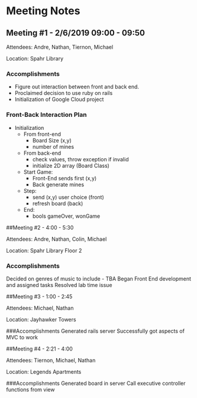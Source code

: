 # Meeting Notes

## Meeting #1 - 2/6/2019 09:00 - 09:50

Attendees: Andre, Nathan, Tiernon, Michael

Location: Spahr Library

### Accomplishments

* Figure out interaction between front and back end.
* Proclaimed decision to use ruby on rails
* Initialization of Google Cloud project

### Front-Back Interaction Plan

* Initialization
  * From front-end
    * Board Size (x,y)
    * number of mines
  * From back-end
    * check values, throw exception if invalid
    * initialize 2D array (Board Class)
  * Start Game:
    * Front-End sends first (x,y)
    * Back generate mines
  * Step:
    * send (x,y) user choice (front)
    * refresh board (back)
  * End:
    * bools gameOver, wonGame


##Meeting #2 - 4:00 - 5:30

Attendees: Andre, Nathan, Colin, Michael

Location: Spahr Library Floor 2

### Accomplishments
Decided on genres of music to include - TBA
Began Front End development and assigned tasks
Resolved lab time issue

##Meeting #3 - 1:00 - 2:45

Attendees: Michael, Nathan

Location: Jayhawker Towers

###Accomplishments
Generated rails server
Successfully got aspects of MVC to work

##Meeting #4 - 2:21 - 4:00

Attendees: Tiernon, Michael, Nathan

Location: Legends Apartments

###Accomplishments
Generated board in server
Call executive controller functions from view